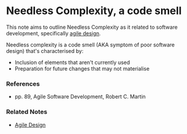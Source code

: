 # Needless Complexity, a code smell
This note aims to outline Needless Complexity as it related to software development, specifically [agile design](./agile-design.md).

Needless complexity is a code smell (AKA symptom of poor software design) that's characterised by:
- Inclusion of elements that aren't currently used
- Preparation for future changes that may not materialise

### References
- pp. 89, Agile Software Development, Robert C. Martin

### Related Notes
- [Agile Design](./agile-design.md)
